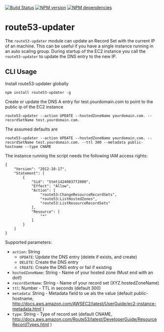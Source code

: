 [![Build Status](https://secure.travis-ci.org/widdix/node-route53-updater.png)](http://travis-ci.org/widdix/node-route53-updater)
[![NPM version](https://badge.fury.io/js/route53-updater.png)](http://badge.fury.io/js/route53-updater)
[![NPM dependencies](https://david-dm.org/widdix/node-route53-updater.png)](https://david-dm.org/widdix/node-route53-updater)

# route53-updater

The `route53-updater` module can update an Record Set with the current IP of an machine. This can be useful if you have a single instance running in an auto scaling group. During startup of the EC2 instance you call the `route53-updater` to update the DNS entry to the new IP.  

## CLI Usage

Install route53-updater globally

	npm install route53-updater -g

Create or update the DNS A entry for test.yourdomain.com to point to the public ip of the EC2 instance

	route53-updater --action UPDATE --hostedZoneName yourdomain.com. --recordSetName test.yourdomain.com. 

The assumed defaults are

	route53-updater --action UPDATE --hostedZoneName yourdomain.com. --recordSetName test.yourdomain.com. --ttl 300 --metadata public-hostname --type CNAME

The instance running the script needs the following IAM access rights:

	{
		"Version": "2012-10-17",
		"Statement": [
			{
				"Sid": "Stmt1424083772000",
				"Effect": "Allow",
				"Action": [
					"route53:ChangeResourceRecordSets",
					"route53:ListHostedZones",
					"route53:ListResourceRecordSets"
				],
				"Resource": [
					"*"
				]
			}
		]
	}

Supported parameters:

* `action`: String
	* `UPDATE`: Update the DNS entry (delete if exists, and create)
	* `DELETE`: Create the DNS entry
	* `CREATE`: Create the DNS entry or fail if existing
* `hostedZoneName`: String - Name of your hosted zone (Must end with an dot!)
* `recordSetName`: String - Name of your record set (XYZ.hostedZoneName)
* `ttl`: Number - TTL in seconds (default 300)
* `metadata`: String - Metadata field to ue als the value (default public-hostname, http://docs.aws.amazon.com/AWSEC2/latest/UserGuide/ec2-instance-metadata.html )
* `type`: String - Type of record set (default CNAME, http://docs.aws.amazon.com/Route53/latest/DeveloperGuide/ResourceRecordTypes.html )
